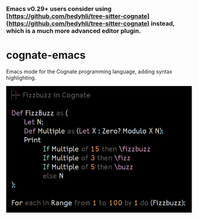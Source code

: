 ### Emacs v0.29+ users consider using [https://github.com/hedyhli/tree-sitter-cognate](https://github.com/hedyhli/tree-sitter-cognate) instead, which is a much more advanced editor plugin.

# cognate-emacs
Emacs mode for the Cognate programming language, adding syntax highlighting.

![Cognate highlighting with the Base16-default-dark theme](fizzbuzz.png?raw=true)
